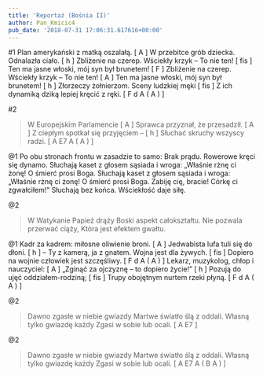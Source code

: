 ```yaml
---
title: 'Reportaż (Bośnia II)'
author: Pan_Kmicic4
pub_date: '2018-07-31 17:06:31.617616+00:00'
---
```


#1
Plan amerykański z matką oszalałą. [ A ]
W przebitce grób dziecka. Odnalazła ciało. [ h ]
Zbliżenie na czerep. Wściekły krzyk – To nie ten! [ fis ]
Ten ma jasne włoski, mój syn był brunetem! [ F ]
Zbliżenie na czerep. Wściekły krzyk – To nie ten! [ A ]
Ten ma jasne włoski, mój syn był brunetem! [ h ]
Złorzeczy żołnierzom. Sceny ludzkiej męki [ fis ]
Z ich dynamiką dziką lepiej kręcić z ręki. [ F d A ( A ) ]

#2
>W Europejskim Parlamencie [ A ]
>Sprawca przyznał, że przesadził. [ A ]
>Z ciepłym spotkał się przyjęciem – [ h ]
>Słuchać skruchy wszyscy radzi. [ A E7 A  ( A ) ]

@1
Po obu stronach frontu w zasadzie to samo:
Brak prądu. Rowerowe kręci się dynamo.
Słuchają kaset z głosem sąsiada i wroga:
„Właśnie rżnę ci żonę! O śmierć prosi Boga.
Słuchają kaset z głosem sąsiada i wroga:
„Właśnie rżnę ci żonę! O śmierć prosi Boga.
Zabiję cię, bracie! Córkę ci zgwałciłem!”
Słuchają bez końca. Wściekłość daje siłę.

@2
>W Watykanie Papież drąży
>Boski aspekt całokształtu.
>Nie pozwala przerwać ciąży,
>Która jest efektem gwałtu.

@1
Kadr za kadrem: miłosne oliwienie broni. [ A ]
Jedwabista lufa tuli się do dłoni. [ h ]
– Ty z kamerą, ja z gnatem. Wojna jest dla żywych. [ fis ]
Dopiero na wojnie człowiek jest szczęśliwy. [ F d A ( A ) ]
Lekarz, muzykolog, chłop i nauczyciel: [ A ]
„Zginąć za ojczyznę – to dopiero życie!” [ h ]
Pozują do ujęć oddziałem-rodziną; [ fis ]
Trupy obojętnym nurtem rzeki płyną. [ F d A ( A ) ]

@2
>Dawno zgasłe w niebie gwiazdy
>Martwe światło ślą z oddali.
>Własną tylko gwiazdę każdy
>Zgasi w sobie lub ocali. [ A E7 ]

@2
>Dawno zgasłe w niebie gwiazdy
>Martwe światło ślą z oddali.
>Własną tylko gwiazdę każdy
>Zgasi w sobie lub ocali. [ A E7 A ( B A ) ]
